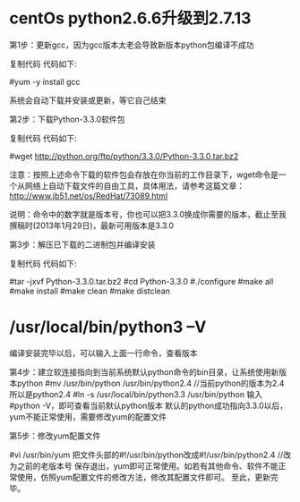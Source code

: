 # centOs python2.6.6升级到2.7.13

第1步：更新gcc，因为gcc版本太老会导致新版本python包编译不成功

复制代码 代码如下:

#yum -y install gcc


系统会自动下载并安装或更新，等它自己结束

第2步：下载Python-3.3.0软件包

复制代码 代码如下:

#wget http://python.org/ftp/python/3.3.0/Python-3.3.0.tar.bz2


注意：按照上述命令下载的软件包会存放在你当前的工作目录下，wget命令是一个从网络上自动下载文件的自由工具，具体用法，请参考这篇文章：http://www.jb51.net/os/RedHat/73089.html

说明：命令中的数字就是版本号，你也可以把3.3.0换成你需要的版本，截止至我撰稿时(2013年1月29日)，最新可用版本是3.3.0

第3步：解压已下载的二进制包并编译安装

复制代码 代码如下:

#tar -jxvf Python-3.3.0.tar.bz2
#cd Python-3.3.0
#./configure
#make all
#make install
#make clean
#make distclean
# /usr/local/bin/python3 –V


编译安装完毕以后，可以输入上面一行命令，查看版本

第4步：建立软连接指向到当前系统默认python命令的bin目录，让系统使用新版本python
#mv /usr/bin/python /usr/bin/python2.4 //当前python的版本为2.4所以是python2.4
#ln -s /usr/local/bin/python3.3 /usr/bin/python
输入#python -V，即可查看当前默认python版本
默认的python成功指向3.3.0以后，yum不能正常使用，需要修改yum的配置文件

第5步：修改yum配置文件

#vi /usr/bin/yum
把文件头部的#!/usr/bin/python改成#!/usr/bin/python2.4 //改为之前的老版本号
保存退出，yum即可正常使用。如若有其他命令、软件不能正常使用，仿照yum配置文件的修改方法，修改其配置文件即可。
至此，更新完毕。
